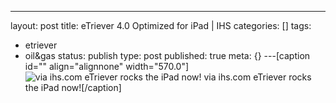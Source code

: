 ---
layout: post
title: eTriever 4.0 Optimized for iPad | IHS
categories: []
tags:
- etriever
- oil&gas
status: publish
type: post
published: true
meta: {}
---[caption id="" align="alignnone" width="570.0"]
![via ihs.com eTriever rocks the iPad now!](/squarespace_images/static_50d2902fe4b0959a0871a12c_50d29312e4b04687d9db341b_50d29312e4b04687d9db342f_1355977492219__img.jpg_) via ihs.com eTriever rocks the iPad now![/caption]
